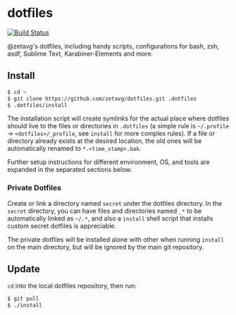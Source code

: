 # dotfiles

[![Build Status](https://travis-ci.org/zetavg/dotfiles.svg?branch=master)](https://travis-ci.org/zetavg/dotfiles)

@zetavg's dotfiles, including handy scripts, configurations for bash, zsh, asdf, Sublime Text, Karabiner-Elements and more.


## Install

```bash
$ cd ~
$ git clone https://github.com/zetavg/dotfiles.git .dotfiles
$ .dotfiles/install
```

The installation script  will  create  symlinks  for  the  actual  place  where
dotfiles should live to the files or directories in `.dotfiles`  (a simple rule
is `~/.profile` → `<dotfiles>/_profile`, see `install` for more complex rules).
If a file or  directory  already  exists  at  the  desired  location,  the  old
ones will be automatically renamed to `*.<time_stamp>.bak`.

Further setup  instructions  for  different  environment,  OS,  and  tools  are
expanded in the separated sections below.

### Private Dotfiles

Create or link a directory named `secret` under the dotfiles directory. In the
`secret` directory, you can  have  files  and  directories  named  `_*`  to  be
automatically linked as `~/.*`, and also a `install` shell script that installs
custom secret dotfiles is appreciable.

The private dotfiles will be installed alone with other when running `install`
on the main directory, but will be ignored by the main git repository.

## Update

`cd` into the local dotfiles repository, then run:

```bash
$ git pull
$ ./install
```
